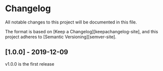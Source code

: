 # Changelog

All notable changes to this project will be documented in this file.

The format is based on [Keep a Changelog][keepachangelog-site],
and this project adheres to [Semantic Versioning][semver-site].


## [1.0.0] - 2019-12-09
v1.0.0 is the first release
